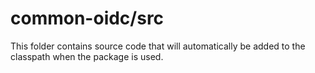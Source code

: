 # common-oidc/src

This folder contains source code that will automatically be added to the classpath when
the package is used.
